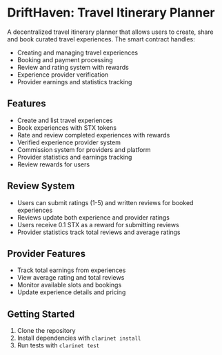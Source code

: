 # DriftHaven: Travel Itinerary Planner

A decentralized travel itinerary planner that allows users to create, share and book curated travel experiences. The smart contract handles:

- Creating and managing travel experiences
- Booking and payment processing
- Review and rating system with rewards
- Experience provider verification
- Provider earnings and statistics tracking

## Features
- Create and list travel experiences
- Book experiences with STX tokens
- Rate and review completed experiences with rewards
- Verified experience provider system
- Commission system for providers and platform
- Provider statistics and earnings tracking
- Review rewards for users

## Review System
- Users can submit ratings (1-5) and written reviews for booked experiences
- Reviews update both experience and provider ratings
- Users receive 0.1 STX as a reward for submitting reviews
- Provider statistics track total reviews and average ratings

## Provider Features
- Track total earnings from experiences
- View average rating and total reviews
- Monitor available slots and bookings
- Update experience details and pricing

## Getting Started
1. Clone the repository
2. Install dependencies with `clarinet install`
3. Run tests with `clarinet test`
